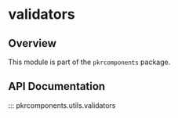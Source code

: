 # validators

## Overview

This module is part of the `pkrcomponents` package.

## API Documentation

::: pkrcomponents.utils.validators
